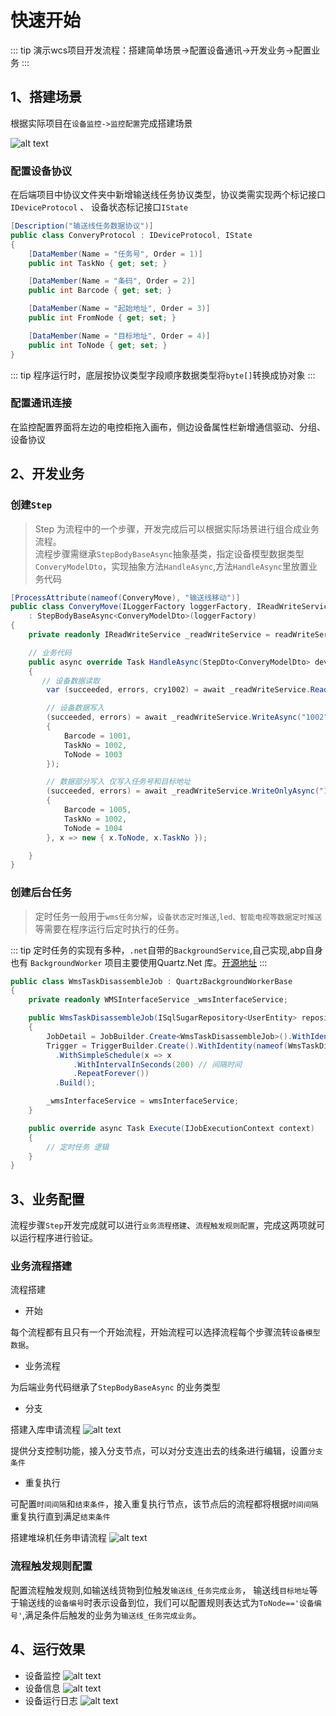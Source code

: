 # 快速开始

::: tip
演示wcs项目开发流程：搭建简单场景->配置设备通讯->开发业务->配置业务
:::

## 1、搭建场景

根据实际项目在`设备监控->监控配置`完成搭建场景

![alt text](../../imags/monitor-configuration.png)

### 配置设备协议

在后端项目中协议文件夹中新增输送线任务协议类型，协议类需实现两个标记接口`IDeviceProtocol` 、 设备状态标记接口`IState`

```c#
[Description("输送线任务数据协议")]
public class ConveryProtocol : IDeviceProtocol, IState
{
    [DataMember(Name = "任务号", Order = 1)]
    public int TaskNo { get; set; }

    [DataMember(Name = "条码", Order = 2)]
    public int Barcode { get; set; }

    [DataMember(Name = "起始地址", Order = 3)]
    public int FromNode { get; set; }

    [DataMember(Name = "目标地址", Order = 4)]
    public int ToNode { get; set; }
}
```

::: tip
程序运行时，底层按协议类型字段顺序数据类型将`byte[]`转换成协对象
:::

### 配置通讯连接

在监控配置界面将左边的电控柜拖入画布，侧边设备属性栏新增通信驱动、分组、设备协议

## 2、开发业务

### 创建`Step`

> Step 为流程中的一个步骤，开发完成后可以根据实际场景进行组合成业务流程。  
流程步骤需继承`StepBodyBaseAsync`抽象基类，指定设备模型数据类型`ConveryModelDto`，实现抽象方法`HandleAsync`,方法`HandleAsync`里放置业务代码

```c#
[ProcessAttribute(nameof(ConveryMove), "输送线移动")]
public class ConveryMove(ILoggerFactory loggerFactory, IReadWriteService readWriteService) // 
    : StepBodyBaseAsync<ConveryModelDto>(loggerFactory)
{
    private readonly IReadWriteService _readWriteService = readWriteService;

    // 业务代码
    public async override Task HandleAsync(StepDto<ConveryModelDto> deviceInfo)
    {
       // 设备数据读取
        var (succeeded, errors, cry1002) = await _readWriteService.ReadAsync<ConveryProtocol, ConveryModelDto>("1002");

        // 设备数据写入
        (succeeded, errors) = await _readWriteService.WriteAsync("1002", new ConveryProtocol()
        {
            Barcode = 1001,
            TaskNo = 1002,
            ToNode = 1003
        });

        // 数据部分写入 仅写入任务号和目标地址
        (succeeded, errors) = await _readWriteService.WriteOnlyAsync("1002", new ConveryProtocol()
        {
            Barcode = 1005,
            TaskNo = 1002,
            ToNode = 1004
        }, x => new { x.ToNode, x.TaskNo });

    }
}
```

### 创建后台任务

> 定时任务一般用于`wms任务分解`，`设备状态定时推送`,`led、智能电视等数据定时推送`等需要在程序运行后定时执行的任务。

::: tip
定时任务的实现有多种，`.net`自带的`BackgroundService`,自己实现,abp自身也有 `BackgroundWorker`
项目主要使用Quartz.Net 库。[开源地址](https://github.com/quartznet/quartznet)
:::

```c#
public class WmsTaskDisassembleJob : QuartzBackgroundWorkerBase
{
    private readonly WMSInterfaceService _wmsInterfaceService;

    public WmsTaskDisassembleJob(ISqlSugarRepository<UserEntity> repository, WMSInterfaceService wmsInterfaceService)
    {
        JobDetail = JobBuilder.Create<WmsTaskDisassembleJob>().WithIdentity(nameof(WmsTaskDisassembleJob)).Build();
        Trigger = TriggerBuilder.Create().WithIdentity(nameof(WmsTaskDisassembleJob)).StartNow()
          .WithSimpleSchedule(x => x
              .WithIntervalInSeconds(200) // 间隔时间
              .RepeatForever())
          .Build();

        _wmsInterfaceService = wmsInterfaceService;
    }

    public override async Task Execute(IJobExecutionContext context)
    {
        // 定时任务 逻辑
    }
}
```

## 3、业务配置

流程步骤`Step`开发完成就可以进行`业务流程搭建`、`流程触发规则配置`，完成这两项就可以运行程序进行验证。

### 业务流程搭建

流程搭建

- 开始

每个流程都有且只有一个开始流程，开始流程可以选择流程每个步骤流转`设备模型数据`。

- 业务流程

为后端业务代码继承了`StepBodyBaseAsync` 的业务类型

- 分支

搭建入库申请流程
![alt text](../../imags/decide.png)

提供分支控制功能，接入分支节点，可以对分支连出去的线条进行编辑，设置`分支条件`

- 重复执行

可配置`时间间隔`和`结束条件`，接入重复执行节点，该节点后的流程都将根据`时间间隔`重复执行直到满足`结束条件`

搭建堆垛机任务申请流程
![alt text](../../imags/recur.png)

### 流程触发规则配置

配置流程触发规则,如输送线货物到位触发`输送线_任务完成业务`， 输送线`目标地址`等于输送线的`设备编号`时表示设备到位，我们可以配置规则表达式为`ToNode=='设备编号'`,满足条件后触发的业务为`输送线_任务完成业务`。

## 4、运行效果

- 设备监控
![alt text](../../imags/monitor.png)
- 设备信息
![alt text](../../imags/device-info.png)
- 设备运行日志
![alt text](../../imags/device-log.png)

